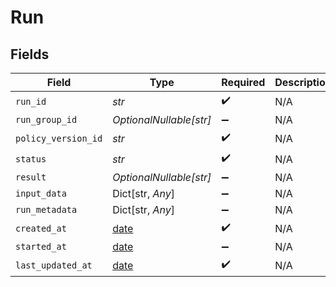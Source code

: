 # Run


## Fields

| Field                                                                | Type                                                                 | Required                                                             | Description                                                          |
| -------------------------------------------------------------------- | -------------------------------------------------------------------- | -------------------------------------------------------------------- | -------------------------------------------------------------------- |
| `run_id`                                                             | *str*                                                                | :heavy_check_mark:                                                   | N/A                                                                  |
| `run_group_id`                                                       | *OptionalNullable[str]*                                              | :heavy_minus_sign:                                                   | N/A                                                                  |
| `policy_version_id`                                                  | *str*                                                                | :heavy_check_mark:                                                   | N/A                                                                  |
| `status`                                                             | *str*                                                                | :heavy_check_mark:                                                   | N/A                                                                  |
| `result`                                                             | *OptionalNullable[str]*                                              | :heavy_minus_sign:                                                   | N/A                                                                  |
| `input_data`                                                         | Dict[str, *Any*]                                                     | :heavy_minus_sign:                                                   | N/A                                                                  |
| `run_metadata`                                                       | Dict[str, *Any*]                                                     | :heavy_minus_sign:                                                   | N/A                                                                  |
| `created_at`                                                         | [date](https://docs.python.org/3/library/datetime.html#date-objects) | :heavy_check_mark:                                                   | N/A                                                                  |
| `started_at`                                                         | [date](https://docs.python.org/3/library/datetime.html#date-objects) | :heavy_minus_sign:                                                   | N/A                                                                  |
| `last_updated_at`                                                    | [date](https://docs.python.org/3/library/datetime.html#date-objects) | :heavy_check_mark:                                                   | N/A                                                                  |